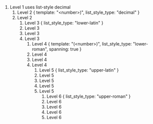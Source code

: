 1. Level 1 uses list-style decimal
   1. Level 2 { template: "\<number\>)", list_style_type: "decimal" }
   2. Level 2
      1. Level 3 { list_style_type: "lower-latin" }
      2. Level 3
      3. Level 3
      4. Level 3
         1. Level 4 { template: "(\<number\>)", list_style_type: "lower-roman", spanning: true }
         2. Level 4
         3. Level 4
         4. Level 4
            1. Level 5 { list_style_type: "upper-latin" }
            2. Level 5
            3. Level 5
            4. Level 5
            5. Level 5
               1. Level 6 { list_style_type: "upper-roman" }
               2. Level 6
               3. Level 6
               4. Level 6
               5. Level 6
